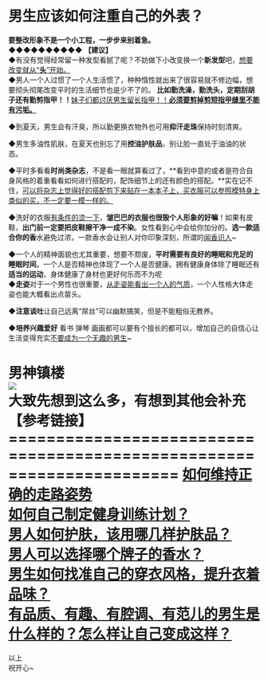 # 男生应该如何注重自己的外表？

**要整改形象不是一个小工程，一步步来别着急。**  
**◆◆◆◆◆◆◆◆◆◆** **【建议】**  
◆有没有觉得经常留一种发型看腻了呢？不妨做下小改变换一个**新发型**吧，<u>想要改变就从“**头**”开始。</u>  
◆男人一个人过惯了一个人生活惯了，种种惰性就出来了很容易就不修边幅，想要彻头彻尾改变平时的生活细节也是少不了的。 **比如勤洗澡，勤洗头，定期刮胡子还有勤剪指甲！！**<u>妹子们都讨厌男生留长指甲！！**必须要剪掉剪短指甲缝里不能有污垢。**</u>  

◆到夏天，男生会有汗臭，所以勤更换衣物外也可用**抑汗走珠**保持时刻清爽。  

◆男生多油性肌肤，在夏天也别忘了用**控油护肤品**，别让脸一直处于油油的状态。  

◆平时多看看**时尚类杂志**，不是看一眼就算看过了，**看到中意的或者是符合自身风格的着重看看如何进行搭配的，配饰细节上的还有颜色的搭配。**实在记不住，<u>可以将杂志上觉得好的搭配剪下来贴在一本本子上，买衣服可以参照模特身上类似的买，不一定要一模一样的。</u>  

◆洗好的衣服<u>有条件的烫一下</u>，**皱巴巴的衣服也很毁个人形象的好嘛**！如果有皮鞋，**出门前一定要把皮鞋擦干净一成不染**。女性看到心中会给你加分的。**选一款适合你的香**水避免过浓，一款香水会让别人对你印象深刻，所谓的<u>闻香识人</u>~  

◆一个人的精神面貌也尤其重要，想要不颓废，**平时需要有良好的睡眠和充足的睡眠时间**。一个人是否精神也体现了一个人是否健康。拥有健康身体除了睡眠还有**适当的运动**，身体健康了身材也更好何乐而不为呢  
◆**走姿**对于一个男性也很重要，<u>从走姿能看出一个人的气质</u>，一个人性格大体走姿也能大概看出点苗头。  

◆**注意谈吐**让自己远离“屌丝”可以幽默搞笑，但是不能粗俗无教养。  

◆**培养兴趣爱好** 看书 弹琴 画画都可以要有个擅长的都可以，增加自己的自信心让生活变得充实<u>不要成为一个无趣的男生</u>~  

**男神镇楼**  
![](https://pic4.zhimg.com/50/6d2ed8f89045581e8a4e8483bfa73d6b_b.jpg)  
大致先想到这么多，有想到其他会补充  
**【****参考链接****】**  
**======================================================================** [如何维持正确的走路姿势](http://www.zhihu.com/question/23675103)  
[如何自己制定健身训练计划？](http://www.zhihu.com/question/21107187)  
[男人如何护肤，该用哪几样护肤品？](http://www.zhihu.com/question/22146971)  
[男人可以选择哪个牌子的香水？](http://www.zhihu.com/question/19712689)  
[男生如何找准自己的穿衣风格，提升衣着品味？](http://www.zhihu.com/question/20250029)  
[有品质、有趣、有腔调、有范儿的男生是什么样的？怎么样让自己变成这样？](http://www.zhihu.com/question/21049171)  
======================================================================  

以上  
祝开心~
